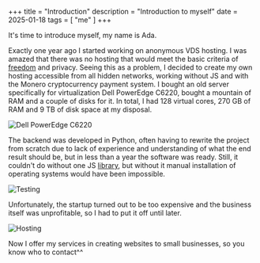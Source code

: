 +++
title = "Introduction"
description = "Introduction to myself"
date = 2025-01-18
tags = [
    "me"
]
+++

It's time to introduce myself, my name is Ada.

Exactly one year ago I started working on anonymous VDS hosting. I was amazed that there was no hosting that would meet the basic criteria of [freedom](https://www.gnu.org/philosophy/free-sw.html) and privacy. Seeing this as a problem, I decided to create my own hosting accessible from all hidden networks, working without JS and with the Monero cryptocurrency payment system. I bought an old server specifically for virtualization Dell PowerEdge C6220, bought a mountain of RAM and a couple of disks for it. In total, I had 128 virtual cores, 270 GB of RAM and 9 TB of disk space at my disposal.

![Dell PowerEdge C6220](/images/server1.webp)

The backend was developed in Python, often having to rewrite the project from scratch due to lack of experience and understanding of what the end result should be, but in less than a year the software was ready. Still, it couldn't do without one JS [library](https://novnc.com/info.html), but without it manual installation of operating systems would have been impossible.

![Testing](/images/server2.webp)

Unfortunately, the startup turned out to be too expensive and the business itself was unprofitable, so I had to put it off until later.

![Hosting](/images/hosting.webp)

Now I offer my services in creating websites to small businesses, so you know who to contact^^
